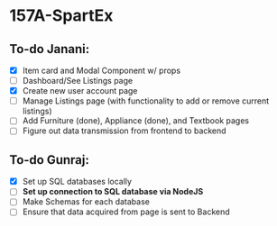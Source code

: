 # 157A-SpartEx

## To-do Janani:
- [X] Item card and Modal Component w/ props
- [ ] Dashboard/See Listings page
- [X] Create new user account page
- [ ] Manage Listings page (with functionality to add or remove current listings)
- [ ] Add Furniture (done), Appliance (done), and Textbook pages
- [ ] Figure out data transmission from frontend to backend

## To-do Gunraj:
- [X] Set up SQL databases locally
- [ ] **Set up connection to SQL database via NodeJS**
- [ ] Make Schemas for each database
- [ ] Ensure that data acquired from page is sent to Backend
